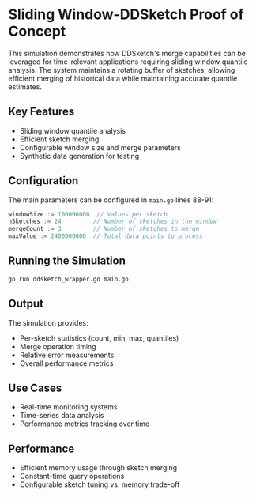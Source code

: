 # Sliding Window-DDSketch Proof of Concept

This simulation demonstrates how DDSketch's merge capabilities can be leveraged for time-relevant applications requiring sliding window quantile analysis. The system maintains a rotating buffer of sketches, allowing efficient merging of historical data while maintaining accurate quantile estimates.

## Key Features
- Sliding window quantile analysis
- Efficient sketch merging
- Configurable window size and merge parameters
- Synthetic data generation for testing

## Configuration
The main parameters can be configured in `main.go` lines 88-91:

```go
windowSize := 100000000  // Values per sketch
nSketches := 24         // Number of sketches in the window
mergeCount := 3         // Number of sketches to merge
maxValue := 2400000000  // Total data points to process
```

## Running the Simulation
```bash
go run ddsketch_wrapper.go main.go
```

## Output
The simulation provides:
- Per-sketch statistics (count, min, max, quantiles)
- Merge operation timing
- Relative error measurements
- Overall performance metrics

## Use Cases
- Real-time monitoring systems
- Time-series data analysis
- Performance metrics tracking over time

## Performance
- Efficient memory usage through sketch merging
- Constant-time query operations
- Configurable sketch tuning vs. memory trade-off 